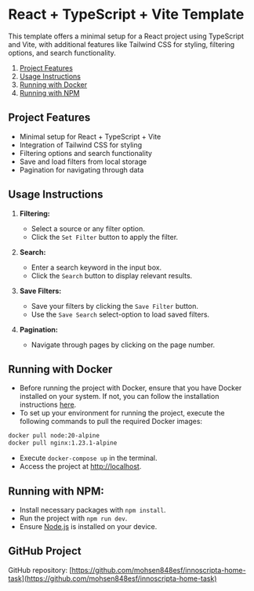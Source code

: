 # React + TypeScript + Vite Template

This template offers a minimal setup for a React project using TypeScript and Vite, with additional features like Tailwind CSS for styling, filtering options, and search functionality.
1. [Project Features](#project-features)
2. [Usage Instructions](#usage-instructions)
3. [Running with Docker](#running-with-docker)
4. [Running with NPM](#running-with-npm)


## Project Features

- Minimal setup for React + TypeScript + Vite
- Integration of Tailwind CSS for styling
- Filtering options and search functionality
- Save and load filters from local storage
- Pagination for navigating through data


## Usage Instructions

1. **Filtering:**
   - Select a source or any filter option.
   - Click the `Set Filter` button to apply the filter.

2. **Search:**
   - Enter a search keyword in the input box.
   - Click the `Search` button to display relevant results.

3. **Save Filters:**
   - Save your filters by clicking the `Save Filter` button.
   - Use the `Save Search` select-option to load saved filters.

4. **Pagination:**
   - Navigate through pages by clicking on the page number.


## Running with Docker

- Before running the project with Docker, ensure that you have Docker installed on your system. If not, you can follow the installation instructions [here](https://docs.docker.com/get-docker/).
- To set up your environment for running the project, execute the following commands to pull the required Docker images:

```bash
docker pull node:20-alpine
docker pull nginx:1.23.1-alpine
```
   - Execute `docker-compose up` in the terminal.
   - Access the project at [http://localhost](http://localhost).

## Running with NPM:
   - Install necessary packages with `npm install`.
   - Run the project with `npm run dev`.
   - Ensure [Node.js](https://nodejs.org/en/download) is installed on your device.


## GitHub Project

GitHub repository: [https://github.com/mohsen848esf/innoscripta-home-task](https://github.com/mohsen848esf/innoscripta-home-task)
